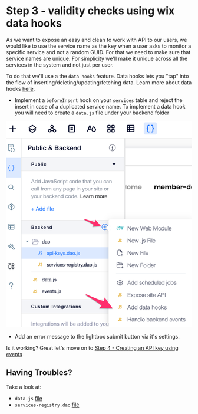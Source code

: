 # Step 3 - validity checks using wix data hooks

As we want to expose an easy and clean to work with API to our users, we would like to use the service name as the key when a user asks to monitor a specific service and not a random GUID. For that we need to make sure that service names are unique. For simplicity we'll make it unique across all the services in the system and not just per user.

To do that we'll use a the `data hooks` feature. Data hooks lets you "tap" into the flow of inserting/deleting/updating/fetching data. Learn more about data hooks [here](https://www.wix.com/velo/reference/wix-data/hooks).

* Implement a `beforeInsert` hook on your `services` table and reject the insert in case of a duplicated service name. To implement a data hook you will need to create a `data.js` file under your backend folder

![data hooks](assets/hooks.png)


* Add an error message to the lightbox submit button via it's settings.

Is it working? Great let's move on to [Step 4 - Creating an API key using events](step4.md)


## Having Troubles?

Take a look at:
* `data.js` [file](https://gist.github.com/ofirdagan/6d54522a379bf7becf7f394e642a3694)
* `services-registry.dao` [file](https://gist.github.com/ofirdagan/1d8925f054689c022a8af9b8688b2b17)
